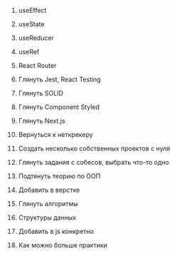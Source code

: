 1. useEffect
2. useState
3. useReducer
4. useRef

5. React Router
6. Глянуть Jest, React Testing
7. Глянуть SOLID
8. Глянуть Component Styled
9. Глянуть Next.js
10. Вернуться к неткрекеру
11. Создать несколько собственных проектов с нуля
12. Глянуть задания с собесов, выбрать что-то одно
13. Подтянуть теорию по ООП
14. Добавить в верстке
15. Глянуть алгоритмы
16. Структуры данных
17. Добавить в js конкретно
18. Как можно больше практики
